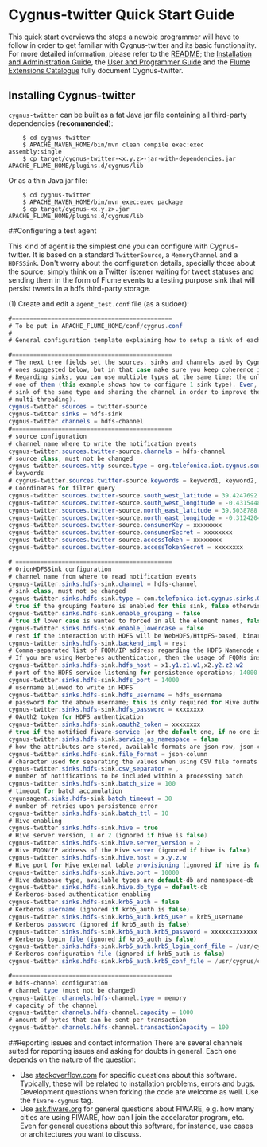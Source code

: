 # Cygnus-twitter Quick Start Guide
This quick start overviews the steps a newbie programmer will have to follow in order to get familiar with Cygnus-twitter and its basic functionality. For more detailed information, please refer to the [README](https://github.com/telefonicaid/fiware-cygnus/blob/master/README.md); the [Installation and Administration Guide](installation_and_administration_guide/introduction.md), the [User and Programmer Guide](user_and_programmer_guide/README.md) and the [Flume Extensions Catalogue](flume_extensions_catalogue/introduction.md) fully document Cygnus-twitter.

## Installing Cygnus-twitter
`cygnus-twitter` can be built as a fat Java jar file containing all third-party dependencies (**recommended**):

```
    $ cd cygnus-twitter
    $ APACHE_MAVEN_HOME/bin/mvn clean compile exec:exec assembly:single
    $ cp target/cygnus-twitter-<x.y.z>-jar-with-dependencies.jar APACHE_FLUME_HOME/plugins.d/cygnus/lib
```
Or as a thin Java jar file:

```
    $ cd cygnus-twitter
    $ APACHE_MAVEN_HOME/bin/mvn exec:exec package
    $ cp target/cygnus-<x.y.z>.jar APACHE_FLUME_HOME/plugins.d/cygnus/lib
```

##Configuring a test agent

This kind of agent is the simplest one you can configure with Cygnus-twitter. It is based on a standard `TwitterSource`, a `MemoryChannel` and a `HDFSSink`. Don't worry about the configuration details, specially those about the source; simply think on a Twitter listener waiting for tweet statuses and sending them in the form of Flume events to a testing purpose sink that will persist tweets in a hdfs third-party storage.

(1) Create and edit a `agent_test.conf` file (as a sudoer):

```Java
#=============================================
# To be put in APACHE_FLUME_HOME/conf/cygnus.conf
#
# General configuration template explaining how to setup a sink of each of HDFS.

#=============================================
# The next tree fields set the sources, sinks and channels used by Cygnus-twitter. You could use different names than the
# ones suggested below, but in that case make sure you keep coherence in properties names along the configuration file.
# Regarding sinks, you can use multiple types at the same time; the only requirement is to provide a channel for each
# one of them (this example shows how to configure 1 sink type). Even, you can define more than one
# sink of the same type and sharing the channel in order to improve the performance (this is like having
# multi-threading).
cygnus-twitter.sources = twitter-source
cygnus-twitter.sinks = hdfs-sink
cygnus-twitter.channels = hdfs-channel
#=============================================
# source configuration
# channel name where to write the notification events
cygnus-twitter.sources.twitter-source.channels = hdfs-channel
# source class, must not be changed
cygnus-twitter.sources.http-source.type = org.telefonica.iot.cygnus.sources.TwitterSource
# keywords
# cygnus-twitter.sources.twitter-source.keywords = keyword1, keyword2, keyword3
# Coordinates for filter query
cygnus-twitter.sources.twitter-source.south_west_latitude = 39.4247692
cygnus-twitter.sources.twitter-source.south_west_longitude = -0.4315448
cygnus-twitter.sources.twitter-source.north_east_latitude = 39.5038788
cygnus-twitter.sources.twitter-source.north_east_longitude = -0.3124204
cygnus-twitter.sources.twitter-source.consumerKey = xxxxxxxx
cygnus-twitter.sources.twitter-source.consumerSecret = xxxxxxxx
cygnus-twitter.sources.twitter-source.accessToken = xxxxxxxx
cygnus-twitter.sources.twitter-source.accessTokenSecret = xxxxxxxx

# ============================================
# OrionHDFSSink configuration
# channel name from where to read notification events
cygnus-twitter.sinks.hdfs-sink.channel = hdfs-channel
# sink class, must not be changed
cygnus-twitter.sinks.hdfs-sink.type = com.telefonica.iot.cygnus.sinks.OrionHDFSSink
# true if the grouping feature is enabled for this sink, false otherwise
cygnus-twitter.sinks.hdfs-sink.enable_grouping = false
# true if lower case is wanted to forced in all the element names, false otherwise
cygnus-twitter.sinks.hdfs-sink.enable_lowercase = false
# rest if the interaction with HDFS will be WebHDFS/HttpFS-based, binary if based on the Hadoop API
cygnus-twitter.sinks.hdfs-sink.backend_impl = rest
# Comma-separated list of FQDN/IP address regarding the HDFS Namenode endpoints
# If you are using Kerberos authentication, then the usage of FQDNs instead of IP addresses is mandatory
cygnus-twitter.sinks.hdfs-sink.hdfs_host = x1.y1.z1.w1,x2.y2.z2.w2
# port of the HDFS service listening for persistence operations; 14000 for httpfs, 50070 for webhdfs
cygnus-twitter.sinks.hdfs-sink.hdfs_port = 14000
# username allowed to write in HDFS
cygnus-twitter.sinks.hdfs-sink.hdfs_username = hdfs_username
# password for the above username; this is only required for Hive authentication
cygnus-twitter.sinks.hdfs-sink.hdfs_password = xxxxxxxx
# OAuth2 token for HDFS authentication
cygnus-twitter.sinks.hdfs-sink.oauth2_token = xxxxxxxx
# true if the notified fiware-service (or the default one, if no one is notified) is used as the HDFS namespace, false otherwise
cygnus-twitter.sinks.hdfs-sink.service_as_namespace = false
# how the attributes are stored, available formats are json-row, json-column, csv-row and csv-column
cygnus-twitter.sinks.hdfs-sink.file_format = json-column
# character used for separating the values when using CSV file formats
cygnus-twitter.sinks.hdfs-sink.csv_separator = ,
# number of notifications to be included within a processing batch
cygnus-twitter.sinks.hdfs-sink.batch_size = 100
# timeout for batch accumulation
cygunsagent.sinks.hdfs-sink.batch_timeout = 30
# number of retries upon persistence error
cygnus-twitter.sinks.hdfs-sink.batch_ttl = 10
# Hive enabling
cygnus-twitter.sinks.hdfs-sink.hive = true
# Hive server version, 1 or 2 (ignored if hive is false)
cygnus-twitter.sinks.hdfs-sink.hive.server_version = 2
# Hive FQDN/IP address of the Hive server (ignored if hive is false)
cygnus-twitter.sinks.hdfs-sink.hive.host = x.y.z.w
# Hive port for Hive external table provisioning (ignored if hive is false)
cygnus-twitter.sinks.hdfs-sink.hive.port = 10000
# Hive database type, available types are default-db and namespace-db
cygnus-twitter.sinks.hdfs-sink.hive.db_type = default-db
# Kerberos-based authentication enabling
cygnus-twitter.sinks.hdfs-sink.krb5_auth = false
# Kerberos username (ignored if krb5_auth is false)
cygnus-twitter.sinks.hdfs-sink.krb5_auth.krb5_user = krb5_username
# Kerberos password (ignored if krb5_auth is false)
cygnus-twitter.sinks.hdfs-sink.krb5_auth.krb5_password = xxxxxxxxxxxxx
# Kerberos login file (ignored if krb5_auth is false)
cygnus-twitter.sinks.hdfs-sink.krb5_auth.krb5_login_conf_file = /usr/cygnus/conf/krb5_login.conf
# Kerberos configuration file (ignored if krb5_auth is false)
cygnus-twitter.sinks.hdfs-sink.krb5_auth.krb5_conf_file = /usr/cygnus/conf/krb5.conf

#=============================================
# hdfs-channel configuration
# channel type (must not be changed)
cygnus-twitter.channels.hdfs-channel.type = memory
# capacity of the channel
cygnus-twitter.channels.hdfs-channel.capacity = 1000
# amount of bytes that can be sent per transaction
cygnus-twitter.channels.hdfs-channel.transactionCapacity = 100
```

##Reporting issues and contact information
There are several channels suited for reporting issues and asking for doubts in general. Each one depends on the nature of the question:

* Use [stackoverflow.com](http://stackoverflow.com) for specific questions about this software. Typically, these will be related to installation problems, errors and bugs. Development questions when forking the code are welcome as well. Use the `fiware-cygnus` tag.
* Use [ask.fiware.org](https://ask.fiware.org/questions/) for general questions about FIWARE, e.g. how many cities are using FIWARE, how can I join the accelarator program, etc. Even for general questions about this software, for instance, use cases or architectures you want to discuss.
